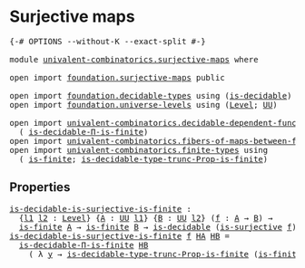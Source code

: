 # Surjective maps

<pre class="Agda"><a id="28" class="Symbol">{-#</a> <a id="32" class="Keyword">OPTIONS</a> <a id="40" class="Pragma">--without-K</a> <a id="52" class="Pragma">--exact-split</a> <a id="66" class="Symbol">#-}</a>

<a id="71" class="Keyword">module</a> <a id="78" href="univalent-combinatorics.surjective-maps.html" class="Module">univalent-combinatorics.surjective-maps</a> <a id="118" class="Keyword">where</a>

<a id="125" class="Keyword">open</a> <a id="130" class="Keyword">import</a> <a id="137" href="foundation.surjective-maps.html" class="Module">foundation.surjective-maps</a> <a id="164" class="Keyword">public</a>

<a id="172" class="Keyword">open</a> <a id="177" class="Keyword">import</a> <a id="184" href="foundation.decidable-types.html" class="Module">foundation.decidable-types</a> <a id="211" class="Keyword">using</a> <a id="217" class="Symbol">(</a><a id="218" href="foundation.decidable-types.html#1741" class="Function">is-decidable</a><a id="230" class="Symbol">)</a>
<a id="232" class="Keyword">open</a> <a id="237" class="Keyword">import</a> <a id="244" href="foundation.universe-levels.html" class="Module">foundation.universe-levels</a> <a id="271" class="Keyword">using</a> <a id="277" class="Symbol">(</a><a id="278" href="Agda.Primitive.html#597" class="Postulate">Level</a><a id="283" class="Symbol">;</a> <a id="285" href="foundation-core.universe-levels.html#222" class="Primitive">UU</a><a id="287" class="Symbol">)</a>

<a id="290" class="Keyword">open</a> <a id="295" class="Keyword">import</a> <a id="302" href="univalent-combinatorics.decidable-dependent-function-types.html" class="Module">univalent-combinatorics.decidable-dependent-function-types</a> <a id="361" class="Keyword">using</a>
  <a id="369" class="Symbol">(</a> <a id="371" href="univalent-combinatorics.decidable-dependent-function-types.html#2076" class="Function">is-decidable-Π-is-finite</a><a id="395" class="Symbol">)</a>
<a id="397" class="Keyword">open</a> <a id="402" class="Keyword">import</a> <a id="409" href="univalent-combinatorics.fibers-of-maps-between-finite-types.html" class="Module">univalent-combinatorics.fibers-of-maps-between-finite-types</a>
<a id="469" class="Keyword">open</a> <a id="474" class="Keyword">import</a> <a id="481" href="univalent-combinatorics.finite-types.html" class="Module">univalent-combinatorics.finite-types</a> <a id="518" class="Keyword">using</a>
  <a id="526" class="Symbol">(</a> <a id="528" href="univalent-combinatorics.finite-types.html#3651" class="Function">is-finite</a><a id="537" class="Symbol">;</a> <a id="539" href="univalent-combinatorics.finite-types.html#15126" class="Function">is-decidable-type-trunc-Prop-is-finite</a><a id="577" class="Symbol">)</a>
</pre>
## Properties

<pre class="Agda"><a id="is-decidable-is-surjective-is-finite"></a><a id="607" href="univalent-combinatorics.surjective-maps.html#607" class="Function">is-decidable-is-surjective-is-finite</a> <a id="644" class="Symbol">:</a>
  <a id="648" class="Symbol">{</a><a id="649" href="univalent-combinatorics.surjective-maps.html#649" class="Bound">l1</a> <a id="652" href="univalent-combinatorics.surjective-maps.html#652" class="Bound">l2</a> <a id="655" class="Symbol">:</a> <a id="657" href="Agda.Primitive.html#597" class="Postulate">Level</a><a id="662" class="Symbol">}</a> <a id="664" class="Symbol">{</a><a id="665" href="univalent-combinatorics.surjective-maps.html#665" class="Bound">A</a> <a id="667" class="Symbol">:</a> <a id="669" href="foundation-core.universe-levels.html#222" class="Primitive">UU</a> <a id="672" href="univalent-combinatorics.surjective-maps.html#649" class="Bound">l1</a><a id="674" class="Symbol">}</a> <a id="676" class="Symbol">{</a><a id="677" href="univalent-combinatorics.surjective-maps.html#677" class="Bound">B</a> <a id="679" class="Symbol">:</a> <a id="681" href="foundation-core.universe-levels.html#222" class="Primitive">UU</a> <a id="684" href="univalent-combinatorics.surjective-maps.html#652" class="Bound">l2</a><a id="686" class="Symbol">}</a> <a id="688" class="Symbol">(</a><a id="689" href="univalent-combinatorics.surjective-maps.html#689" class="Bound">f</a> <a id="691" class="Symbol">:</a> <a id="693" href="univalent-combinatorics.surjective-maps.html#665" class="Bound">A</a> <a id="695" class="Symbol">→</a> <a id="697" href="univalent-combinatorics.surjective-maps.html#677" class="Bound">B</a><a id="698" class="Symbol">)</a> <a id="700" class="Symbol">→</a>
  <a id="704" href="univalent-combinatorics.finite-types.html#3651" class="Function">is-finite</a> <a id="714" href="univalent-combinatorics.surjective-maps.html#665" class="Bound">A</a> <a id="716" class="Symbol">→</a> <a id="718" href="univalent-combinatorics.finite-types.html#3651" class="Function">is-finite</a> <a id="728" href="univalent-combinatorics.surjective-maps.html#677" class="Bound">B</a> <a id="730" class="Symbol">→</a> <a id="732" href="foundation.decidable-types.html#1741" class="Function">is-decidable</a> <a id="745" class="Symbol">(</a><a id="746" href="foundation.surjective-maps.html#1905" class="Function">is-surjective</a> <a id="760" href="univalent-combinatorics.surjective-maps.html#689" class="Bound">f</a><a id="761" class="Symbol">)</a>
<a id="763" href="univalent-combinatorics.surjective-maps.html#607" class="Function">is-decidable-is-surjective-is-finite</a> <a id="800" href="univalent-combinatorics.surjective-maps.html#800" class="Bound">f</a> <a id="802" href="univalent-combinatorics.surjective-maps.html#802" class="Bound">HA</a> <a id="805" href="univalent-combinatorics.surjective-maps.html#805" class="Bound">HB</a> <a id="808" class="Symbol">=</a>
  <a id="812" href="univalent-combinatorics.decidable-dependent-function-types.html#2076" class="Function">is-decidable-Π-is-finite</a> <a id="837" href="univalent-combinatorics.surjective-maps.html#805" class="Bound">HB</a>
    <a id="844" class="Symbol">(</a> <a id="846" class="Symbol">λ</a> <a id="848" href="univalent-combinatorics.surjective-maps.html#848" class="Bound">y</a> <a id="850" class="Symbol">→</a> <a id="852" href="univalent-combinatorics.finite-types.html#15126" class="Function">is-decidable-type-trunc-Prop-is-finite</a> <a id="891" class="Symbol">(</a><a id="892" href="univalent-combinatorics.fibers-of-maps-between-finite-types.html#1385" class="Function">is-finite-fib</a> <a id="906" href="univalent-combinatorics.surjective-maps.html#800" class="Bound">f</a> <a id="908" href="univalent-combinatorics.surjective-maps.html#802" class="Bound">HA</a> <a id="911" href="univalent-combinatorics.surjective-maps.html#805" class="Bound">HB</a> <a id="914" href="univalent-combinatorics.surjective-maps.html#848" class="Bound">y</a><a id="915" class="Symbol">))</a>
</pre>